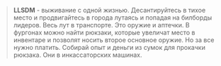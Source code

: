 > **LLSDM** - выживание с одной жизнью. Десантируйтесь в тихое место и продвигайтесь в города лутаясь и попадая на билборды лидеров. Весь лут в транспорте. Это оружие и аптечки. В фургонах можно найти рюкзаки, которые увеличат место в инвентаре и позволят носить второе основное оружие. Но за все нужно платить. Собирай опыт и деньги из сумок для прокачки рюкзака. Они в инкассаторских машинах. 

